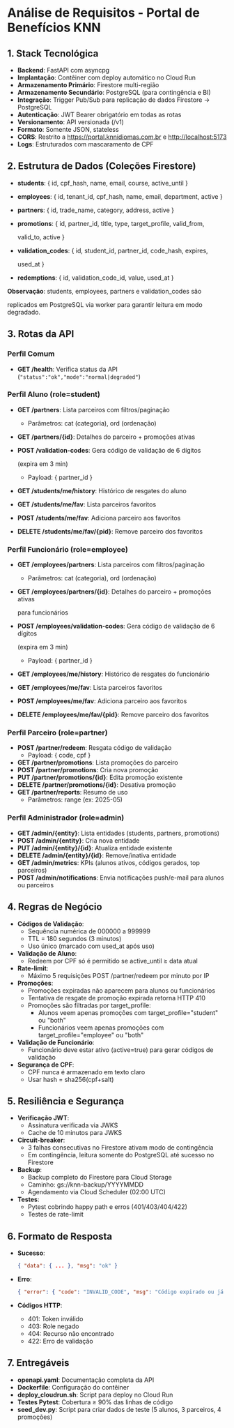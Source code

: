 # Análise de Requisitos - Portal de Benefícios KNN

## 1. Stack Tecnológica

- **Backend**: FastAPI com asyncpg
- **Implantação**: Contêiner com deploy automático no Cloud Run
- **Armazenamento Primário**: Firestore multi-região
- **Armazenamento Secundário**: PostgreSQL (para contingência e BI)
- **Integração**: Trigger Pub/Sub para replicação de dados Firestore → PostgreSQL
- **Autenticação**: JWT Bearer obrigatório em todas as rotas
- **Versionamento**: API versionada (/v1)
- **Formato**: Somente JSON, stateless
- **CORS**: Restrito a <https://portal.knnidiomas.com.br> e <http://localhost:5173>
- **Logs**: Estruturados com mascaramento de CPF

## 2. Estrutura de Dados (Coleções Firestore)

- **students**: { id, cpf_hash, name, email, course, active_until }
- **employees**: { id, tenant_id, cpf_hash, name, email, department, active }
- **partners**: { id, trade_name, category, address, active }
- **promotions**: { id, partner_id, title, type, target_profile, valid_from,

  valid_to, active }

- **validation_codes**: { id, student_id, partner_id, code_hash, expires,

  used_at }

- **redemptions**: { id, validation_code_id, value, used_at }

**Observação**: students, employees, partners e validation_codes são

replicados em PostgreSQL via worker para garantir leitura em modo degradado.

## 3. Rotas da API

### Perfil Comum

- **GET /health**: Verifica status da API (`"status":"ok","mode":"normal|degraded"`)

### Perfil Aluno (role=student)

- **GET /partners**: Lista parceiros com filtros/paginação
  - Parâmetros: cat (categoria), ord (ordenação)
- **GET /partners/{id}**: Detalhes do parceiro + promoções ativas
- **POST /validation-codes**: Gera código de validação de 6 dígitos

  (expira em 3 min)

  - Payload: { partner_id }
- **GET /students/me/history**: Histórico de resgates do aluno
- **GET /students/me/fav**: Lista parceiros favoritos
- **POST /students/me/fav**: Adiciona parceiro aos favoritos
- **DELETE /students/me/fav/{pid}**: Remove parceiro dos favoritos

### Perfil Funcionário (role=employee)

- **GET /employees/partners**: Lista parceiros com filtros/paginação
  - Parâmetros: cat (categoria), ord (ordenação)
- **GET /employees/partners/{id}**: Detalhes do parceiro + promoções ativas

  para funcionários

- **POST /employees/validation-codes**: Gera código de validação de 6 dígitos

  (expira em 3 min)

  - Payload: { partner_id }
- **GET /employees/me/history**: Histórico de resgates do funcionário
- **GET /employees/me/fav**: Lista parceiros favoritos
- **POST /employees/me/fav**: Adiciona parceiro aos favoritos
- **DELETE /employees/me/fav/{pid}**: Remove parceiro dos favoritos

### Perfil Parceiro (role=partner)

- **POST /partner/redeem**: Resgata código de validação
  - Payload: { code, cpf }
- **GET /partner/promotions**: Lista promoções do parceiro
- **POST /partner/promotions**: Cria nova promoção
- **PUT /partner/promotions/{id}**: Edita promoção existente
- **DELETE /partner/promotions/{id}**: Desativa promoção
- **GET /partner/reports**: Resumo de uso
  - Parâmetros: range (ex: 2025-05)

### Perfil Administrador (role=admin)

- **GET /admin/{entity}**: Lista entidades (students, partners, promotions)
- **POST /admin/{entity}**: Cria nova entidade
- **PUT /admin/{entity}/{id}**: Atualiza entidade existente
- **DELETE /admin/{entity}/{id}**: Remove/inativa entidade
- **GET /admin/metrics**: KPIs (alunos ativos, códigos gerados, top parceiros)
- **POST /admin/notifications**: Envia notificações push/e-mail para alunos ou parceiros

## 4. Regras de Negócio

- **Códigos de Validação**:
  - Sequência numérica de 000000 a 999999
  - TTL = 180 segundos (3 minutos)
  - Uso único (marcado com used_at após uso)
- **Validação de Aluno**:
  - Redeem por CPF só é permitido se active_until ≥ data atual
- **Rate-limit**:
  - Máximo 5 requisições POST /partner/redeem por minuto por IP
- **Promoções**:
  - Promoções expiradas não aparecem para alunos ou funcionários
  - Tentativa de resgate de promoção expirada retorna HTTP 410
  - Promoções são filtradas por target_profile:
    - Alunos veem apenas promoções com target_profile="student" ou "both"
    - Funcionários veem apenas promoções com target_profile="employee" ou "both"
- **Validação de Funcionário**:
  - Funcionário deve estar ativo (active=true) para gerar códigos de validação
- **Segurança de CPF**:
  - CPF nunca é armazenado em texto claro
  - Usar hash = sha256(cpf+salt)

## 5. Resiliência e Segurança

- **Verificação JWT**:
  - Assinatura verificada via JWKS
  - Cache de 10 minutos para JWKS
- **Circuit-breaker**:
  - 3 falhas consecutivas no Firestore ativam modo de contingência
  - Em contingência, leitura somente do PostgreSQL até sucesso no Firestore
- **Backup**:
  - Backup completo do Firestore para Cloud Storage
  - Caminho: gs://knn-backup/YYYYMMDD
  - Agendamento via Cloud Scheduler (02:00 UTC)
- **Testes**:
  - Pytest cobrindo happy path e erros (401/403/404/422)
  - Testes de rate-limit

## 6. Formato de Resposta

- **Sucesso**:

  ```json
  { "data": { ... }, "msg": "ok" }
  ```

- **Erro**:

  ```json
  { "error": { "code": "INVALID_CODE", "msg": "Código expirado ou já usado" } }
  ```

- **Códigos HTTP**:
  - 401: Token inválido
  - 403: Role negado
  - 404: Recurso não encontrado
  - 422: Erro de validação

## 7. Entregáveis

- **openapi.yaml**: Documentação completa da API
- **Dockerfile**: Configuração do contêiner
- **deploy_cloudrun.sh**: Script para deploy no Cloud Run
- **Testes Pytest**: Cobertura ≥ 90% das linhas de código
- **seed_dev.py**: Script para criar dados de teste (5 alunos, 3 parceiros, 4 promoções)
